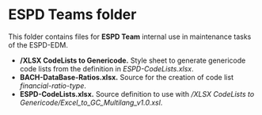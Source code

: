 # ESPD Teams folder
This folder contains files for **ESPD Team** internal use in maintenance tasks of the ESPD-EDM.
* **/XLSX CodeLists to Genericode.** Style sheet to generate genericode code lists from the definition in _ESPD-CodeLists.xlsx_.
* **BACH-DataBase-Ratios.xlsx.** Source for the creation of code list _financial-ratio-type_.
* **ESPD-CodeLists.xlsx.** Source definition to use with _/XLSX CodeLists to Genericode/Excel_to_GC_Multilang_v1.0.xsl_.
